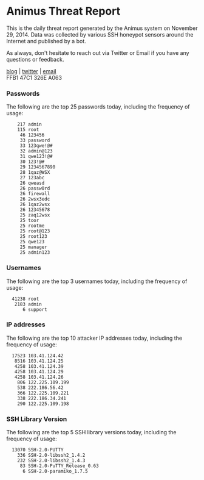 # Animus Threat Report

This is the daily threat report generated by the Animus system on November 29, 2014. Data was collected by various SSH honeypot sensors around the Internet and published by a bot.  

As always, don't hesitate to reach out via Twitter or Email if you have any questions or feedback.  

[blog](http://morris.guru) | [twitter](https://twitter.com/andrew___morris) | [email](mailto:andrew@morris.guru)  
FFB1 47C1 326E A063  
### Passwords
The following are the top 25 passwords today, including the frequency of usage:
```
    217 admin
    115 root
     46 123456
     33 password
     33 123qwe!@#
     32 admin@123
     31 qwe123!@#
     30 123!@#
     29 1234567890
     28 1qaz@WSX
     27 123abc
     26 qweasd
     26 passw0rd
     26 firewall
     26 2wsx3edc
     26 1qaz2wsx
     26 12345678
     25 zaq12wsx
     25 toor
     25 rootme
     25 root@123
     25 root123
     25 qwe123
     25 manager
     25 admin123
```

### Usernames
The following are the top 3 usernames today, including the frequency of usage:
```
  41238 root
   2183 admin
      6 support
```

### IP addresses
The following are the top 10 attacker IP addresses today, including the frequency of usage:
```
  17523 103.41.124.42
   8516 103.41.124.25
   4258 103.41.124.39
   4258 103.41.124.29
   4258 103.41.124.26
    806 122.225.109.199
    538 222.186.56.42
    366 122.225.109.221
    338 222.186.34.241
    290 122.225.109.198
```

### SSH Library Version
The following are the top 5 SSH library versions today, including the frequency of usage:
```
  13070 SSH-2.0-PUTTY
    336 SSH-2.0-libssh2_1.4.2
    232 SSH-2.0-libssh2_1.4.3
     83 SSH-2.0-PuTTY_Release_0.63
      6 SSH-2.0-paramiko_1.7.5
```

